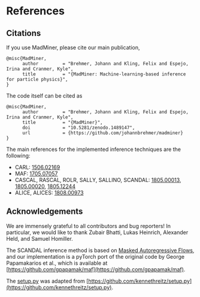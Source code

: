 # References

## Citations

If you use MadMiner, please cite our main publication,
```
@misc{MadMiner,
      author         = "Brehmer, Johann and Kling, Felix and Espejo, Irina and Cranmer, Kyle",
      title          = "{MadMiner: Machine-learning-based inference for particle physics}",
}
```

The code itself can be cited as
```
@misc{MadMiner,
      author         = "Brehmer, Johann and Kling, Felix and Espejo, Irina and Cranmer, Kyle",
      title          = "{MadMiner}",
      doi            = "10.5281/zenodo.1489147",
      url            = {https://github.com/johannbrehmer/madminer}
}
```

The main references for the implemented inference techniques are the following:

- CARL: [1506.02169](https://arxiv.org/abs/1506.02169)
- MAF: [1705.07057](https://arxiv.org/abs/1705.07057)
- CASCAL, RASCAL, ROLR, SALLY, SALLINO, SCANDAL: [1805.00013](https://arxiv.org/abs/1805.00013), [1805.00020](https://arxiv.org/abs/1805.00020), [1805.12244](https://arxiv.org/abs/1805.12244)
- ALICE, ALICES: [1808.00973](https://arxiv.org/abs/1808.00973)


## Acknowledgements

We are immensely grateful to all contributors and bug reporters! In particular, we would like to thank Zubair Bhatti,
Lukas Heinrich, Alexander Held, and Samuel Homiller.

The SCANDAL inference method is based on [Masked Autoregressive Flows](https://arxiv.org/abs/1705.07057), and our
implementation is a pyTorch port of the original code by George Papamakarios et al., which is available at
[https://github.com/gpapamak/maf](https://github.com/gpapamak/maf).

The [setup.py](setup.py) was adapted from
[https://github.com/kennethreitz/setup.py](https://github.com/kennethreitz/setup.py).
